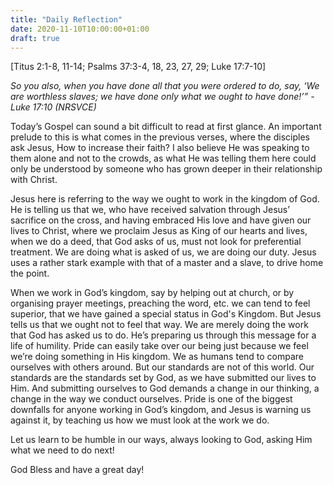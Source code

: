 ```yaml
---
title: "Daily Reflection"
date: 2020-11-10T10:00:00+01:00
draft: true
---
```


[Titus 2:1-8, 11-14; Psalms 37:3-4, 18, 23, 27, 29; Luke 17:7-10]

_So you also, when you have done all that you were ordered to do, say, ‘We are worthless slaves; we have done only what we ought to have done!’” - Luke 17:10 (NRSVCE)_

Today’s Gospel can sound a bit difficult to read at first glance. An important prelude to this is what comes in the previous verses, where the disciples ask Jesus, How to increase their faith? I also believe He was speaking to them alone and not to the crowds, as what He was telling them here could only be understood by someone who has grown deeper in their relationship with Christ.

Jesus here is referring to the way we ought to work in the kingdom of God. He is telling us that we, who have received salvation through Jesus’ sacrifice on the cross, and having embraced His love and have given our lives to Christ, where we proclaim Jesus as King of our hearts and lives, when we do a deed, that God asks of us, must not look for preferential treatment. We are doing what is asked of us, we are doing our duty. Jesus uses a rather stark example with that of a master and a slave, to drive home the point.

When we work in God’s kingdom, say by helping out at church, or by organising prayer meetings, preaching the word, etc. we can tend to feel superior, that we have gained a special status in God's Kingdom. But Jesus tells us that we ought not to feel that way. We are merely doing the work that God has asked us to do. He’s preparing us through this message for a life of humility. Pride can easily take over our being just because we feel we’re doing something in His kingdom. We as humans tend to compare ourselves with others around. But our standards are not of this world. Our standards are the standards set by God, as we have submitted our lives to Him. And submitting ourselves to God demands a change in our thinking, a change in the way we conduct ourselves. Pride is one of the biggest downfalls for anyone working in God’s kingdom, and Jesus is warning us against it, by teaching us how we must look at the work we do.

Let us learn to be humble in our ways, always looking to God, asking Him what we need to do next!

God Bless and have a great day!